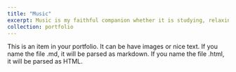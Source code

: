 ```yaml
---
title: "Music"
excerpt: Music is my faithful companion whether it is studying, relaxing or having fun. The path to it led through my favorite genre of movie soundtracks and led me to listening to (not only) classical music and playing the transverse flute. I am curently member of a choir both as a singer and a flute player. Music helps me refine my thoughts, solve problems and focus. <br/><img src='/images/500x300.png'>"
collection: portfolio
---
```


This is an item in your portfolio. It can be have images or nice text. If you name the file .md, it will be parsed as markdown. If you name the file .html, it will be parsed as HTML. 
